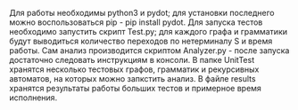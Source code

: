 Для работы необходимы python3 и pydot; для установки последнего можно воспользоваться pip - pip install pydot.
Для запуска тестов необходимо запустить скрипт Test.py; для каждого графа и грамматики будут выводиться количество переходов по нетерминалу S и время работы.
Сам анализ производится скриптом Analyzer.py - после запуска достаточно следовать инструкциям в консоли.
В папке UnitTest хранятся несколько тестовых графов, грамматик и рекурсивных автоматов, на которых можно запкстить анализ.
В файле results хранятся результаты работы больших тестов и примерное время исполнения.
